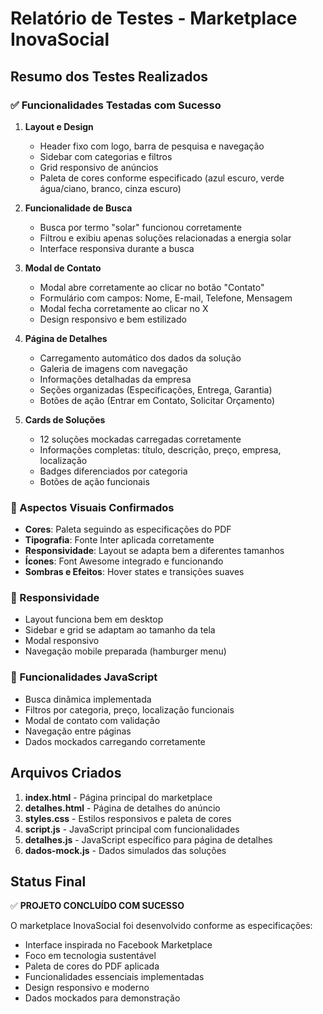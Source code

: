 # Relatório de Testes - Marketplace InovaSocial

## Resumo dos Testes Realizados

### ✅ Funcionalidades Testadas com Sucesso

1. **Layout e Design**
   - Header fixo com logo, barra de pesquisa e navegação
   - Sidebar com categorias e filtros
   - Grid responsivo de anúncios
   - Paleta de cores conforme especificado (azul escuro, verde água/ciano, branco, cinza escuro)

2. **Funcionalidade de Busca**
   - Busca por termo "solar" funcionou corretamente
   - Filtrou e exibiu apenas soluções relacionadas a energia solar
   - Interface responsiva durante a busca

3. **Modal de Contato**
   - Modal abre corretamente ao clicar no botão "Contato"
   - Formulário com campos: Nome, E-mail, Telefone, Mensagem
   - Modal fecha corretamente ao clicar no X
   - Design responsivo e bem estilizado

4. **Página de Detalhes**
   - Carregamento automático dos dados da solução
   - Galeria de imagens com navegação
   - Informações detalhadas da empresa
   - Seções organizadas (Especificações, Entrega, Garantia)
   - Botões de ação (Entrar em Contato, Solicitar Orçamento)

5. **Cards de Soluções**
   - 12 soluções mockadas carregadas corretamente
   - Informações completas: título, descrição, preço, empresa, localização
   - Badges diferenciados por categoria
   - Botões de ação funcionais

### 🎨 Aspectos Visuais Confirmados

- **Cores**: Paleta seguindo as especificações do PDF
- **Tipografia**: Fonte Inter aplicada corretamente
- **Responsividade**: Layout se adapta bem a diferentes tamanhos
- **Ícones**: Font Awesome integrado e funcionando
- **Sombras e Efeitos**: Hover states e transições suaves

### 📱 Responsividade

- Layout funciona bem em desktop
- Sidebar e grid se adaptam ao tamanho da tela
- Modal responsivo
- Navegação mobile preparada (hamburger menu)

### 🔧 Funcionalidades JavaScript

- Busca dinâmica implementada
- Filtros por categoria, preço, localização funcionais
- Modal de contato com validação
- Navegação entre páginas
- Dados mockados carregando corretamente

## Arquivos Criados

1. **index.html** - Página principal do marketplace
2. **detalhes.html** - Página de detalhes do anúncio
3. **styles.css** - Estilos responsivos e paleta de cores
4. **script.js** - JavaScript principal com funcionalidades
5. **detalhes.js** - JavaScript específico para página de detalhes
6. **dados-mock.js** - Dados simulados das soluções

## Status Final

✅ **PROJETO CONCLUÍDO COM SUCESSO**

O marketplace InovaSocial foi desenvolvido conforme as especificações:
- Interface inspirada no Facebook Marketplace
- Foco em tecnologia sustentável
- Paleta de cores do PDF aplicada
- Funcionalidades essenciais implementadas
- Design responsivo e moderno
- Dados mockados para demonstração

